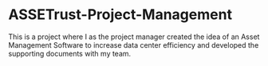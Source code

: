 # ASSETrust-Project-Management
This is a project where I as the project manager created the idea of an Asset Management Software to increase data center efficiency and developed the supporting documents with my team. 
